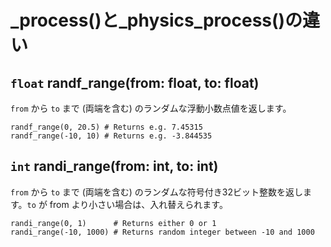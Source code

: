 # _process()と_physics_process()の違い

## `float` randf_range(from: float, to: float)

`from` から `to` まで (両端を含む) のランダムな浮動小数点値を返します。

```
randf_range(0, 20.5) # Returns e.g. 7.45315
randf_range(-10, 10) # Returns e.g. -3.844535
```

## `int` randi_range(from: int, to: int)

`from` から `to` まで (両端を含む) のランダムな符号付き32ビット整数を返します。`to` が from より小さい場合は、入れ替えられます。

```
randi_range(0, 1)      # Returns either 0 or 1
randi_range(-10, 1000) # Returns random integer between -10 and 1000
```
